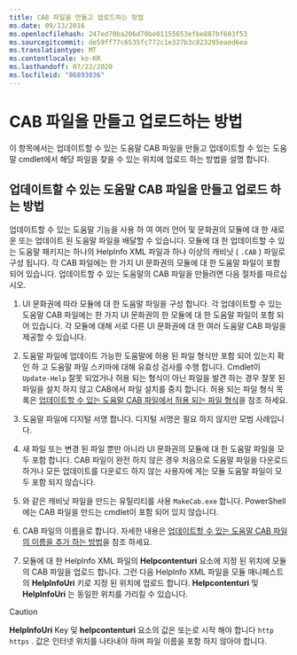 ```yaml
---
title: CAB 파일을 만들고 업로드하는 방법
ms.date: 09/13/2016
ms.openlocfilehash: 247ed70ba206d70be01155653efbe887bf603f53
ms.sourcegitcommit: de59ff77c6535fc772c1e327b3c823295eaed6ea
ms.translationtype: MT
ms.contentlocale: ko-KR
ms.lasthandoff: 07/22/2020
ms.locfileid: "86893036"
---
```

# <a name="how-to-create-and-upload-cab-files"></a>CAB 파일을 만들고 업로드하는 방법

이 항목에서는 업데이트할 수 있는 도움말 CAB 파일을 만들고 업데이트할 수 있는 도움말 cmdlet에서 해당 파일을 찾을 수 있는 위치에 업로드 하는 방법을 설명 합니다.

## <a name="how-to-create-and-upload-updatable-help-cab-files"></a>업데이트할 수 있는 도움말 CAB 파일을 만들고 업로드 하는 방법

업데이트할 수 있는 도움말 기능을 사용 하 여 여러 언어 및 문화권의 모듈에 대 한 새로운 또는 업데이트 된 도움말 파일을 배달할 수 있습니다. 모듈에 대 한 업데이트할 수 있는 도움말 패키지는 하나의 HelpInfo XML 파일과 하나 이상의 캐비닛 ( `.CAB` ) 파일로 구성 됩니다. 각 CAB 파일에는 한 가지 UI 문화권의 모듈에 대 한 도움말 파일이 포함 되어 있습니다. 업데이트할 수 있는 도움말의 CAB 파일을 만들려면 다음 절차를 따르십시오.

1. UI 문화권에 따라 모듈에 대 한 도움말 파일을 구성 합니다. 각 업데이트할 수 있는 도움말 CAB 파일에는 한 가지 UI 문화권의 한 모듈에 대 한 도움말 파일이 포함 되어 있습니다. 각 모듈에 대해 서로 다른 UI 문화권에 대 한 여러 도움말 CAB 파일을 제공할 수 있습니다.

1. 도움말 파일에 업데이트 가능한 도움말에 허용 된 파일 형식만 포함 되어 있는지 확인 하 고 도움말 파일 스키마에 대해 유효성 검사를 수행 합니다. Cmdlet이 `Update-Help` 잘못 되었거나 허용 되는 형식이 아닌 파일을 발견 하는 경우 잘못 된 파일을 설치 하지 않고 CAB에서 파일 설치를 중지 합니다. 허용 되는 파일 형식 목록은 [업데이트할 수 있는 도움말 CAB 파일에서 허용 되는 파일 형식](./file-types-permitted-in-an-updatable-help-cab-file.md)을 참조 하세요.

1. 도움말 파일에 디지털 서명 합니다. 디지털 서명은 필요 하지 않지만 모범 사례입니다.

1. 새 파일 또는 변경 된 파일 뿐만 아니라 UI 문화권의 모듈에 대 한 도움말 파일을 모두 포함 합니다. CAB 파일이 완전 하지 않은 경우 처음으로 도움말 파일을 다운로드 하거나 모든 업데이트를 다운로드 하지 않는 사용자에 게는 모듈 도움말 파일이 모두 포함 되지 않습니다.

1. 와 같은 캐비닛 파일을 만드는 유틸리티를 사용 `MakeCab.exe` 합니다. PowerShell에는 CAB 파일을 만드는 cmdlet이 포함 되어 있지 않습니다.

1. CAB 파일의 이름을로 합니다. 자세한 내용은 [업데이트할 수 있는 도움말 CAB 파일의 이름을 추가 하는 방법](./how-to-name-an-updatable-help-cab-file.md)을 참조 하세요.

1. 모듈에 대 한 HelpInfo XML 파일의 **Helpcontenturi** 요소에 지정 된 위치에 모듈의 CAB 파일을 업로드 합니다. 그런 다음 HelpInfo XML 파일을 모듈 매니페스트의 **HelpInfoUri** 키로 지정 된 위치에 업로드 합니다. **Helpcontenturi** 및 **HelpInfoUri** 는 동일한 위치를 가리킬 수 있습니다.

> [!CAUTION]
> **HelpInfoUri** Key 및 **helpcontenturi** 요소의 값은 또는로 시작 해야 합니다 `http` `https` . 값은 인터넷 위치를 나타내야 하며 파일 이름을 포함 하지 않아야 합니다.
